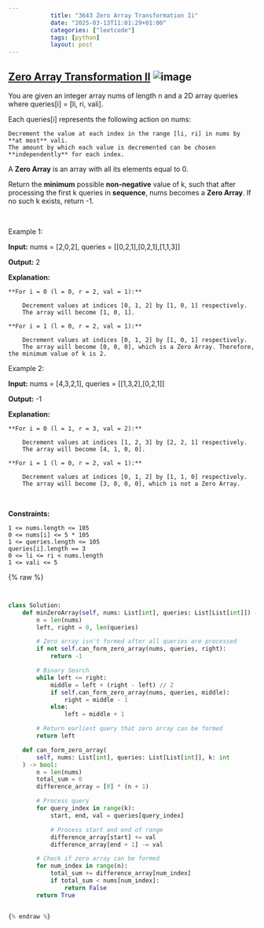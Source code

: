```yaml
---
            title: "3643 Zero Array Transformation Ii"
            date: "2025-03-13T11:01:29+01:00"
            categories: ["leetcode"]
            tags: [python]
            layout: post
---
```

            
## [Zero Array Transformation II](https://leetcode.com/problems/zero-array-transformation-ii) ![image](https://img.shields.io/badge/Difficulty-Medium-orange)

You are given an integer array nums of length n and a 2D array queries where queries[i] = [li, ri, vali].

Each queries[i] represents the following action on nums:

	Decrement the value at each index in the range [li, ri] in nums by **at most** vali.
	The amount by which each value is decremented can be chosen **independently** for each index.

A **Zero Array** is an array with all its elements equal to 0.

Return the **minimum** possible **non-negative** value of k, such that after processing the first k queries in **sequence**, nums becomes a **Zero Array**. If no such k exists, return -1.

 

Example 1:

**Input:** nums = [2,0,2], queries = [[0,2,1],[0,2,1],[1,1,3]]

**Output:** 2

**Explanation:**

	**For i = 0 (l = 0, r = 2, val = 1):**

		Decrement values at indices [0, 1, 2] by [1, 0, 1] respectively.
		The array will become [1, 0, 1].

	**For i = 1 (l = 0, r = 2, val = 1):**

		Decrement values at indices [0, 1, 2] by [1, 0, 1] respectively.
		The array will become [0, 0, 0], which is a Zero Array. Therefore, the minimum value of k is 2.

Example 2:

**Input:** nums = [4,3,2,1], queries = [[1,3,2],[0,2,1]]

**Output:** -1

**Explanation:**

	**For i = 0 (l = 1, r = 3, val = 2):**

		Decrement values at indices [1, 2, 3] by [2, 2, 1] respectively.
		The array will become [4, 1, 0, 0].

	**For i = 1 (l = 0, r = 2, val = 1):**

		Decrement values at indices [0, 1, 2] by [1, 1, 0] respectively.
		The array will become [3, 0, 0, 0], which is not a Zero Array.

 

**Constraints:**

	1 <= nums.length <= 105
	0 <= nums[i] <= 5 * 105
	1 <= queries.length <= 105
	queries[i].length == 3
	0 <= li <= ri < nums.length
	1 <= vali <= 5

{% raw %}


```python


class Solution:
    def minZeroArray(self, nums: List[int], queries: List[List[int]]) -> int:
        n = len(nums)
        left, right = 0, len(queries)

        # Zero array isn't formed after all queries are processed
        if not self.can_form_zero_array(nums, queries, right):
            return -1

        # Binary Search
        while left <= right:
            middle = left + (right - left) // 2
            if self.can_form_zero_array(nums, queries, middle):
                right = middle - 1
            else:
                left = middle + 1

        # Return earliest query that zero array can be formed
        return left

    def can_form_zero_array(
        self, nums: List[int], queries: List[List[int]], k: int
    ) -> bool:
        n = len(nums)
        total_sum = 0
        difference_array = [0] * (n + 1)

        # Process query
        for query_index in range(k):
            start, end, val = queries[query_index]

            # Process start and end of range
            difference_array[start] += val
            difference_array[end + 1] -= val

        # Check if zero array can be formed
        for num_index in range(n):
            total_sum += difference_array[num_index]
            if total_sum < nums[num_index]:
                return False
        return True


{% endraw %}
